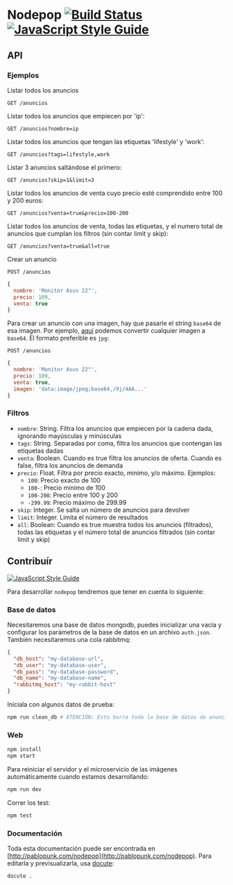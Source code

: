 # Nodepop [![Build Status](https://travis-ci.org/pablopunk/nodepop.svg?branch=master)](https://travis-ci.org/pablopunk/nodepop) [![JavaScript Style Guide](https://img.shields.io/badge/code_style-standard-brightgreen.svg)](https://standardjs.com)


## API

### Ejemplos

Listar todos los anuncios

`GET /anuncios`

Listar todos los anuncios que empiecen por 'ip':

`GET /anuncios?nombre=ip`

Listar todos los anuncios que tengan las etiquetas 'lifestyle' y 'work':

`GET /anuncios?tags=lifestyle,work`

Listar 3 anuncios saltándose el primero:

`GET /anuncios?skip=1&limit=3`

Listar todos los anuncios de venta cuyo precio esté comprendido entre 100 y 200 euros:

`GET /anuncios?venta=true&precio=100-200`

Listar todos los anuncios de venta, todas las etiquetas, y el numero total de anuncios que cumplan los filtros (sin contar limit y skip):

`GET /anuncios?venta=true&all=true`

Crear un anuncio

`POST /anuncios`
```js
{
  nombre: 'Monitor Asus 22"',
  precio: 109,
  venta: true
}
```

Para crear un anuncio con una imagen, hay que pasarle el string `base64` de esa imagen. Por ejemplo, [aquí](https://www.base64-image.de/) podemos convertir cualquier imagen a `base64`. El formato preferible es `jpg`:

`POST /anuncios`
```js
{
  nombre: 'Monitor Asus 22"',
  precio: 109,
  venta: true,
  imagen: 'data:image/jpeg;base64,/9j/4AA...'
}
```

### Filtros

- `nombre`: String. Filtra los anuncios que empiecen por la cadena dada, ignorando mayúsculas y minúsculas
- `tags`: String. Separadas por coma, filtra los anuncios que contengan las etiquetas dadas
- `venta`: Boolean. Cuando es true filtra los anuncios de oferta. Cuando es false, filtra los anuncios de demanda
- `precio`: Float. Filtra por precio exacto, minimo, y/o máximo. Ejemplos:
  - `100`: Precio exacto de 100
  - `100-`: Precio mínimo de 100
  - `100-200`: Precio entre 100 y 200
  - `-299.99`: Precio máximo de 299.99
- `skip`: Integer. Se salta un número de anuncios para devolver
- `limit`: Integer. Limita el número de resultados
- `all`: Boolean: Cuando es true muestra todos los anuncios (filtrados), todas las etiquetas y el número total de anuncios filtrados (sin contar limit y skip)

## Contribuír

[![JavaScript Style Guide](https://cdn.rawgit.com/standard/standard/master/badge.svg)](https://github.com/standard/standard)

Para desarrollar `nodepop` tendremos que tener en cuenta lo siguiente:


### Base de datos

Necesitaremos una base de datos mongodb, puedes inicializar una vacía y configurar los parámetros de la base de datos en un archivo `auth.json`. También necesitaremos una cola rabbitmq:

```json
{
  "db_host": "my-database-url",
  "db_user": "my-database-user",
  "db_pass": "my-database-password",
  "db_name": "my-database-name",
  "rabbitmq_host": "my-rabbit-host"
}
```

Iníciala con algunos datos de prueba:

```bash
npm run clean_db # ATENCIÓN: Esto borra toda la base de datos de anuncios y usuarios
```


### Web

```bash
npm install
npm start
```

Para reiniciar el servidor y el microservicio de las imágenes automáticamente cuando estamos desarrollando:

```bash
npm run dev
```

Correr los test:

```bash
npm test
```


### Documentación

Toda esta documentación puede ser encontrada en [http://pablopunk.com/nodepop](http://pablopunk.com/nodepop). Para editarla y previsualizarla, usa [docute](docute.js.org):

```bash
docute .
```

